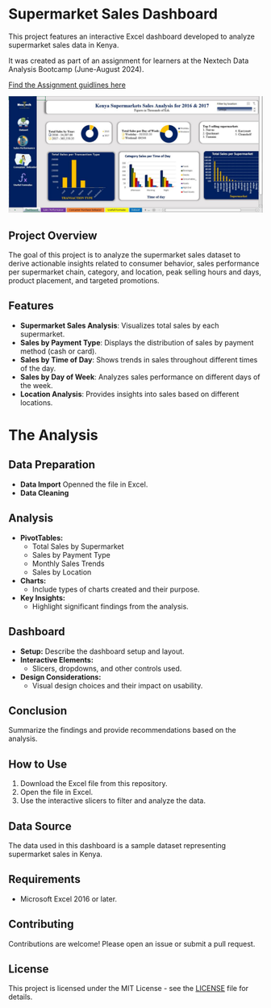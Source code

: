 # Supermarket Sales Dashboard

This project features an interactive Excel dashboard developed to analyze supermarket sales data in Kenya.

It was created as part of an assignment for learners at the Nextech Data Analysis Bootcamp (June-August 2024).

[Find the Assignment guidlines here](https://github.com/NexTech-Ac/data-analysis-bootcamp-2024/tree/main/assignments/assignment1)


![DASHBOARD](https://github.com/nyarotoyi/excel-portfolio/blob/main/Supermarket-Sales-Dashboard/dashboard.JPG)

## Project Overview
The goal of this project is to analyze the supermarket sales dataset to derive actionable insights related to consumer behavior, sales performance per supermarket chain, category, and location, peak selling hours and days, product placement, and targeted promotions.


## Features
- **Supermarket Sales Analysis**: Visualizes total sales by each supermarket.
- **Sales by Payment Type**: Displays the distribution of sales by payment method (cash or card).
- **Sales by Time of Day**: Shows trends in sales throughout different times of the day.
- **Sales by Day of Week**: Analyzes sales performance on different days of the week.
- **Location Analysis**: Provides insights into sales based on different locations.

# The Analysis
## Data Preparation
- **Data Import**
Openned the file in Excel.
- **Data Cleaning** 

## Analysis
- **PivotTables:**
  - Total Sales by Supermarket
  - Sales by Payment Type
  - Monthly Sales Trends
  - Sales by Location
- **Charts:**
  - Include types of charts created and their purpose.
- **Key Insights:**
  - Highlight significant findings from the analysis.

## Dashboard
- **Setup:** Describe the dashboard setup and layout.
- **Interactive Elements:**
  - Slicers, dropdowns, and other controls used.
- **Design Considerations:**
  - Visual design choices and their impact on usability.

## Conclusion
Summarize the findings and provide recommendations based on the analysis.
## How to Use
1. Download the Excel file from this repository.
2. Open the file in Excel.
3. Use the interactive slicers to filter and analyze the data.

## Data Source
The data used in this dashboard is a sample dataset representing supermarket sales in Kenya.

## Requirements
- Microsoft Excel 2016 or later.

## Contributing
Contributions are welcome! Please open an issue or submit a pull request.

## License
This project is licensed under the MIT License - see the [LICENSE](LICENSE) file for details.

